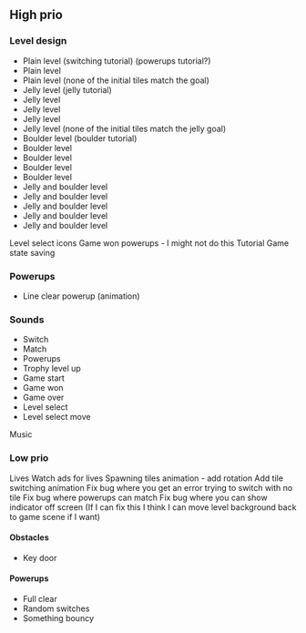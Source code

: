 ## High prio

### Level design

- Plain level (switching tutorial) (powerups tutorial?)
- Plain level
- Plain level (none of the initial tiles match the goal)
- Jelly level (jelly tutorial)
- Jelly level
- Jelly level
- Jelly level
- Jelly level (none of the initial tiles match the jelly goal)
- Boulder level (boulder tutorial)
- Boulder level
- Boulder level
- Boulder level
- Boulder level
- Jelly and boulder level
- Jelly and boulder level
- Jelly and boulder level
- Jelly and boulder level
- Jelly and boulder level

Level select icons
Game won powerups - I might not do this
Tutorial
Game state saving

### Powerups

- Line clear powerup (animation)

### Sounds

- Switch
- Match
- Powerups
- Trophy level up
- Game start
- Game won
- Game over
- Level select
- Level select move

Music

### Low prio

Lives
Watch ads for lives
Spawning tiles animation - add rotation
Add tile switching animation
Fix bug where you get an error trying to switch with no tile
Fix bug where powerups can match
Fix bug where you can show indicator off screen (If I can fix this I think I can move level background back to game scene if I want)

#### Obstacles

- Key door

#### Powerups

- Full clear
- Random switches
- Something bouncy
